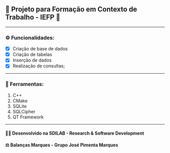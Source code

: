 ## 🚧 Projeto para Formação em Contexto de Trabalho - IEFP 🚧
---
### ⚙️ Funcionalidades:
- [x] Criação de base de dados
- [x] Criação de tabelas
- [x] Inserção de dados
- [x] Realização de consultas;
---
### 🔧 Ferramentas:
1. C++
2. CMake
3. SQLite
4. SQLCipher
5. QT Framework
---
#### 👨‍💻 Desenvolvido na SDILAB - Research & Software Development 
#### ⚖️ Balanças Marques - Grupo José Pimenta Marques
